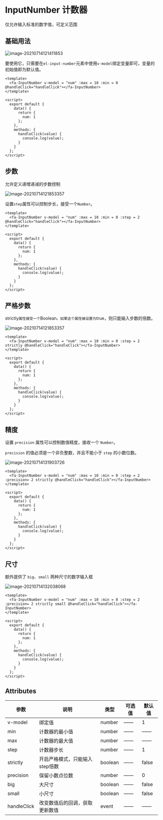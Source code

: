 # InputNumber 计数器

仅允许输入标准的数字值，可定义范围

## 基础用法

![image-20210714121411853](C:\Users\mi\AppData\Roaming\Typora\typora-user-images\image-20210714121411853.png)

要使用它，只需要在`el-input-number`元素中使用`v-model`绑定变量即可，变量的初始值即为默认值。

```
<template>
  <fa-InputNumber v-model = "num" :max = 10 :min = 0 @handleClick="handleClick"></fa-InputNumber>
</template>

<script>
  export default {
    data() {
      return {
        num: 1
      };
    },
    methods: {
      handleClick(value) {
        console.log(value);
      }
    }
  };
</script>
```

## 步数

允许定义递增递减的步数控制

![image-20210714121853357](C:\Users\mi\AppData\Roaming\Typora\typora-user-images\image-20210714121853357.png)

设置`step`属性可以控制步长，接受一个`Number`。

```
<template>
  <fa-InputNumber v-model = "num" :max = 10 :min = 0 :step = 2 @handleClick="handleClick"></fa-InputNumber>
</template>

<script>
  export default {
    data() {
      return {
        num: 1
      };
    },
    methods: {
      handleClick(value) {
        console.log(value);
      }
    }
  };
</script>
```

## 严格步数

strictly`属性接受一个`Boolean`。如果这个属性被设置为`true，则只能输入步数的倍数。

![image-20210714121853357](C:\Users\mi\AppData\Roaming\Typora\typora-user-images\image-20210714121853357.png)

```
<template>
  <fa-InputNumber v-model = "num" :max = 10 :min = 0 :step = 2 strictly @handleClick="handleClick"></fa-InputNumber>
</template>

<script>
  export default {
    data() {
      return {
        num: 1
      };
    },
    methods: {
      handleClick(value) {
        console.log(value);
      }
    }
  };
</script>
```

## 精度

设置 `precision` 属性可以控制数值精度，接收一个 `Number`。

`precision` 的值必须是一个非负整数，并且不能小于 `step` 的小数位数。

![image-20210714131903726](C:\Users\mi\AppData\Roaming\Typora\typora-user-images\image-20210714131903726.png)

```
<template>
  <fa-InputNumber v-model = "num" :max = 10 :min = 0 :step = 2 :precision= 2 strictly @handleClick="handleClick"></fa-InputNumber>
</template>

<script>
  export default {
    data() {
      return {
        num: 1
      };
    },
    methods: {
      handleClick(value) {
        console.log(value);
      }
    }
  };
</script>
```

## 尺寸

额外提供了 `big`、`small` 两种尺寸的数字输入框

![image-20210714132038068](C:\Users\mi\AppData\Roaming\Typora\typora-user-images\image-20210714132038068.png)

```
<template>
  <fa-InputNumber v-model = "num" :max = 10 :min = 0 :step = 2 :precision= 2 strictly small @handleClick="handleClick"></fa-InputNumber>
</template>

<script>
  export default {
    data() {
      return {
        num: 1
      };
    },
    methods: {
      handleClick(value) {
        console.log(value);
      }
    }
  };
</script>
```



## Attributes

| 参数        | 说明                           | 类型    | 可选值 | 默认值 |
| ----------- | ------------------------------ | ------- | ------ | ------ |
| v-model     | 绑定值                         | number  | ——     | 1      |
| min         | 计数器的最小值                 | number  | ——     | ——     |
| max         | 计数器的最大值                 | number  | ——     | ——     |
| step        | 计数器步长                     | number  | ——     | 1      |
| strictly    | 开启严格模式，只能输入step倍数 | boolean | ——     | false  |
| precision   | 保留小数点位数                 | number  | ——     | 0      |
| big         | 大尺寸                         | boolean | ——     | false  |
| small       | 小尺寸                         | boolean | ——     | false  |
| handleClick | 改变数值后的回调，获取更新数值 | event   | ——     | ——     |

